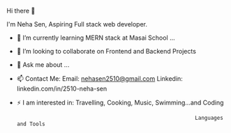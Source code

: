  Hi there 👋

I'm Neha Sen,
Aspiring Full stack web developer.



- 🔭 I’m currently learning MERN stack at Masai School ...
- 👯 I’m looking to collaborate on Frontend and Backend Projects
- 💬 Ask me about ...
- 📫 Contact Me: Email: nehasen2510@gmail.com
                  Linkedin: linkedin.com/in/2510-neha-sen
- ⚡ I am interested in: Travelling, Cooking, Music, Swimming...and Coding




                                                               Languages and Tools
                                                               
                                                               
